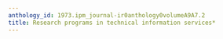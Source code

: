 ```yaml
---
anthology_id: 1973.ipm_journal-ir0anthology0volumeA9A7.2
title: Research programs in technical information services*
---
```

